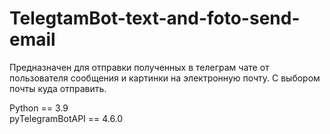 # TelegtamBot-text-and-foto-send-email
Предназначен для отправки полученных в телеграм чате от пользователя сообщения и картинки на электронную почту. С выбором почты куда отправить.

Python == 3.9  
pyTelegramBotAPI == 4.6.0
